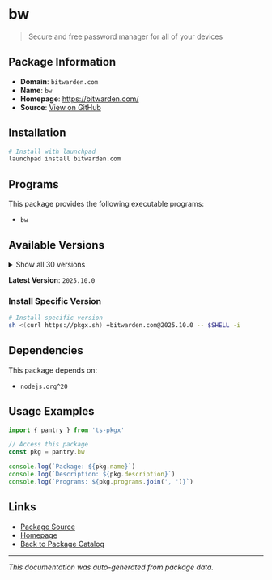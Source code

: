 # bw

> Secure and free password manager for all of your devices

## Package Information

- **Domain**: `bitwarden.com`
- **Name**: `bw`
- **Homepage**: https://bitwarden.com/
- **Source**: [View on GitHub](https://github.com/pkgxdev/pantry/tree/main/projects/bitwarden.com/package.yml)

## Installation

```bash
# Install with launchpad
launchpad install bitwarden.com
```

## Programs

This package provides the following executable programs:

- `bw`

## Available Versions

<details>
<summary>Show all 30 versions</summary>

- `2025.10.0`, `2025.9.0`, `2025.8.0`, `2025.7.0`, `2025.6.1`
- `2025.6.0`, `2025.4.0`, `2025.3.0`, `2025.2.0`, `2025.1.3`
- `2025.1.2`, `2025.1.1`, `2025.1.0`, `2024.12.0`, `2024.11.1`
- `2024.11.0`, `2024.10.0`, `2024.9.0`, `2024.8.2`, `2024.8.1`
- `2024.7.2`, `2024.7.1`, `2024.6.1`, `2024.6.0`, `2024.4.1`
- `2024.4.0`, `2024.3.1`, `2024.2.1`, `2024.2.0`, `1.22.1`

</details>

**Latest Version**: `2025.10.0`

### Install Specific Version

```bash
# Install specific version
sh <(curl https://pkgx.sh) +bitwarden.com@2025.10.0 -- $SHELL -i
```

## Dependencies

This package depends on:

- `nodejs.org^20`

## Usage Examples

```typescript
import { pantry } from 'ts-pkgx'

// Access this package
const pkg = pantry.bw

console.log(`Package: ${pkg.name}`)
console.log(`Description: ${pkg.description}`)
console.log(`Programs: ${pkg.programs.join(', ')}`)
```

## Links

- [Package Source](https://github.com/pkgxdev/pantry/tree/main/projects/bitwarden.com/package.yml)
- [Homepage](https://bitwarden.com/)
- [Back to Package Catalog](../../package-catalog.md)

---

*This documentation was auto-generated from package data.*
